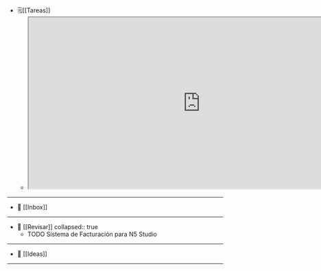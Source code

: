 - 🗒️[[Tareas]]
	- <html><iframe src="https://ticktick.com/webapp/#q/all/today" height="400" width="800" name="demo">
	    <p>Su navegador no es compatible con iframes</p>
	  </iframe>
	  </html>
- ---
- 📩 [[Inbox]]
- ---
- 🔎 [[Revisar]]
  collapsed:: true
	- TODO Sistema de Facturación para N5 Studio
- ---
- 🧠 [[Ideas]]
- ---